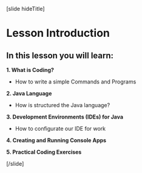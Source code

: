 [slide hideTitle]


# Lesson Introduction

## In this lesson you will learn:

**1. What is Coding?**

- How to write a simple Commands and Programs

**2. Java Language**

- How is structured the Java language?

**3. Development Environments (IDEs) for Java**

- How to configurate our IDE for work

**4. Creating and Running Console Apps**


**5. Practical Coding Exercises**




[/slide]
